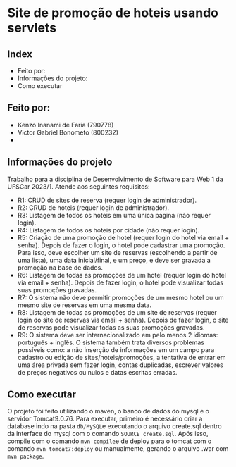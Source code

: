 #  Site de promoção de hoteis usando servlets 
## Index
- Feito por:
- Informações do projeto:
- Como executar
## Feito por:
- Kenzo Inanami de Faria (790778)
- Victor Gabriel Bonometo (800232)
-
## Informações do projeto
Trabalho para a disciplina de Desenvolvimento de Software para Web 1 da UFSCar 2023/1.  Atende aos seguintes requisitos:
- R1: CRUD de sites de reserva (requer login de administrador).
- R2: CRUD de hoteis (requer login de administrador).
- R3: Listagem de todos os hoteis em uma única página (não requer login).
- R4: Listagem de todos os hoteis por cidade (não requer login).
- R5: Criação de uma promoção de hotel (requer login do hotel via email + senha). Depois de fazer o login, o hotel pode cadastrar uma promoção. Para isso, deve escolher um site de reservas (escolhendo a partir de uma lista), uma data inicial/final, e um preço, e deve ser gravada a promoção na base de dados.
- R6: Listagem de todas as promoções de um hotel (requer login do hotel via email + senha). Depois de fazer login, o hotel pode visualizar todas suas promoções gravadas.
- R7: O sistema não deve permitir promoções de um mesmo hotel ou um mesmo site de reservas em uma mesma data.
- R8: Listagem de todas as promoções de um site de reservas (requer login do site de reservas via email + senha). Depois de fazer login, o site de reservas pode visualizar todas as suas promoções gravadas.
- R9: O sistema deve ser internacionalizado em pelo menos 2 idiomas: português + inglês.
O sistema também trata diversos problemas possíveis como: a não inserção de informações em um campo para cadastro ou edição de sites/hoteis/promoções, a tentativa de entrar em uma área privada sem fazer login, contas duplicadas, escrever valores de preços negativos ou nulos e datas escritas erradas.
 
## Como executar
O projeto foi feito utilizando o maven, o banco de dados do mysql e o servidor Tomcat9.0.76. Para executar, primeiro é necessário criar a database indo na pasta `db/MySQL`e executando o arquivo create.sql dentro da interface do mysql com o comando `SOURCE create.sql`.
Após isso, compile com o comando `mvn compile`e de deploy para o tomcat com o comando `mvn tomcat7:deploy` ou manualmente, gerando o arquivo .war com `mvn package`.  
